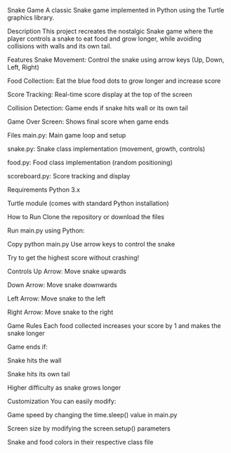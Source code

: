 Snake Game
A classic Snake game implemented in Python using the Turtle graphics library.

Description
This project recreates the nostalgic Snake game where the player controls a snake to eat food and grow longer, while avoiding collisions with walls and its own tail.

Features
Snake Movement: Control the snake using arrow keys (Up, Down, Left, Right)

Food Collection: Eat the blue food dots to grow longer and increase score

Score Tracking: Real-time score display at the top of the screen

Collision Detection: Game ends if snake hits wall or its own tail

Game Over Screen: Shows final score when game ends

Files
main.py: Main game loop and setup

snake.py: Snake class implementation (movement, growth, controls)

food.py: Food class implementation (random positioning)

scoreboard.py: Score tracking and display

Requirements
Python 3.x

Turtle module (comes with standard Python installation)

How to Run
Clone the repository or download the files

Run main.py using Python:

Copy
python main.py
Use arrow keys to control the snake

Try to get the highest score without crashing!

Controls
Up Arrow: Move snake upwards

Down Arrow: Move snake downwards

Left Arrow: Move snake to the left

Right Arrow: Move snake to the right

Game Rules
Each food collected increases your score by 1 and makes the snake longer

Game ends if:

Snake hits the wall

Snake hits its own tail

Higher difficulty as snake grows longer

Customization
You can easily modify:

Game speed by changing the time.sleep() value in main.py

Screen size by modifying the screen.setup() parameters

Snake and food colors in their respective class file
